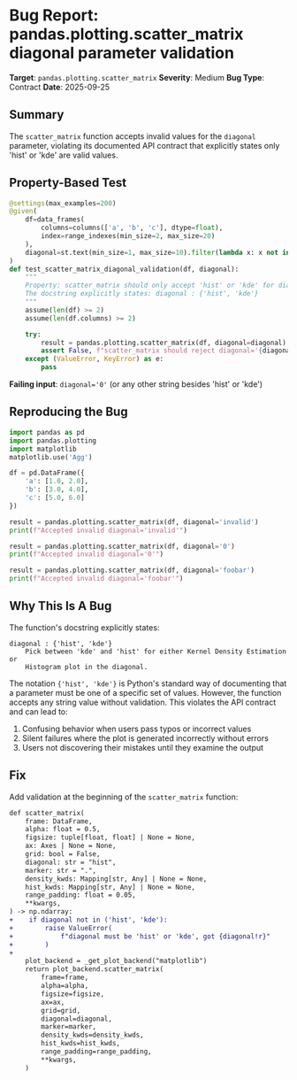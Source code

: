 # Bug Report: pandas.plotting.scatter_matrix diagonal parameter validation

**Target**: `pandas.plotting.scatter_matrix`
**Severity**: Medium
**Bug Type**: Contract
**Date**: 2025-09-25

## Summary

The `scatter_matrix` function accepts invalid values for the `diagonal` parameter, violating its documented API contract that explicitly states only 'hist' or 'kde' are valid values.

## Property-Based Test

```python
@settings(max_examples=200)
@given(
    df=data_frames(
        columns=columns(['a', 'b', 'c'], dtype=float),
        index=range_indexes(min_size=2, max_size=20)
    ),
    diagonal=st.text(min_size=1, max_size=10).filter(lambda x: x not in ['hist', 'kde'])
)
def test_scatter_matrix_diagonal_validation(df, diagonal):
    """
    Property: scatter_matrix should only accept 'hist' or 'kde' for diagonal parameter.
    The docstring explicitly states: diagonal : {'hist', 'kde'}
    """
    assume(len(df) >= 2)
    assume(len(df.columns) >= 2)

    try:
        result = pandas.plotting.scatter_matrix(df, diagonal=diagonal)
        assert False, f"scatter_matrix should reject diagonal='{diagonal}', but it didn't"
    except (ValueError, KeyError) as e:
        pass
```

**Failing input**: `diagonal='0'` (or any other string besides 'hist' or 'kde')

## Reproducing the Bug

```python
import pandas as pd
import pandas.plotting
import matplotlib
matplotlib.use('Agg')

df = pd.DataFrame({
    'a': [1.0, 2.0],
    'b': [3.0, 4.0],
    'c': [5.0, 6.0]
})

result = pandas.plotting.scatter_matrix(df, diagonal='invalid')
print(f"Accepted invalid diagonal='invalid'")

result = pandas.plotting.scatter_matrix(df, diagonal='0')
print(f"Accepted invalid diagonal='0'")

result = pandas.plotting.scatter_matrix(df, diagonal='foobar')
print(f"Accepted invalid diagonal='foobar'")
```

## Why This Is A Bug

The function's docstring explicitly states:

```
diagonal : {'hist', 'kde'}
    Pick between 'kde' and 'hist' for either Kernel Density Estimation or
    Histogram plot in the diagonal.
```

The notation `{'hist', 'kde'}` is Python's standard way of documenting that a parameter must be one of a specific set of values. However, the function accepts any string value without validation. This violates the API contract and can lead to:

1. Confusing behavior when users pass typos or incorrect values
2. Silent failures where the plot is generated incorrectly without errors
3. Users not discovering their mistakes until they examine the output

## Fix

Add validation at the beginning of the `scatter_matrix` function:

```diff
def scatter_matrix(
    frame: DataFrame,
    alpha: float = 0.5,
    figsize: tuple[float, float] | None = None,
    ax: Axes | None = None,
    grid: bool = False,
    diagonal: str = "hist",
    marker: str = ".",
    density_kwds: Mapping[str, Any] | None = None,
    hist_kwds: Mapping[str, Any] | None = None,
    range_padding: float = 0.05,
    **kwargs,
) -> np.ndarray:
+    if diagonal not in ('hist', 'kde'):
+        raise ValueError(
+            f"diagonal must be 'hist' or 'kde', got {diagonal!r}"
+        )
+
    plot_backend = _get_plot_backend("matplotlib")
    return plot_backend.scatter_matrix(
        frame=frame,
        alpha=alpha,
        figsize=figsize,
        ax=ax,
        grid=grid,
        diagonal=diagonal,
        marker=marker,
        density_kwds=density_kwds,
        hist_kwds=hist_kwds,
        range_padding=range_padding,
        **kwargs,
    )
```